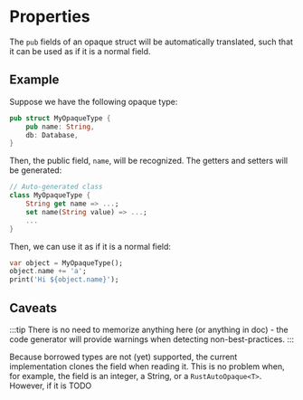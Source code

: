 # Properties

The `pub` fields of an opaque struct will be automatically translated,
such that it can be used as if it is a normal field.

## Example

Suppose we have the following opaque type:

```rust
pub struct MyOpaqueType {
    pub name: String,
    db: Database,
}
```

Then, the public field, `name`, will be recognized. The getters and setters will be generated:

```dart
// Auto-generated class
class MyOpaqueType {
    String get name => ...;
    set name(String value) => ...;
    ...
}
```

Then, we can use it as if it is a normal field:

```dart
var object = MyOpaqueType();
object.name += 'a';
print('Hi ${object.name}');
```

## Caveats

:::tip
There is no need to memorize anything here (or anything in doc) -
the code generator will provide warnings when detecting non-best-practices.
:::

Because borrowed types are not (yet) supported, the current implementation clones the field when reading it.
This is no problem when, for example, the field is an integer, a String, or a `RustAutoOpaque<T>`.
However, if it is 
TODO
